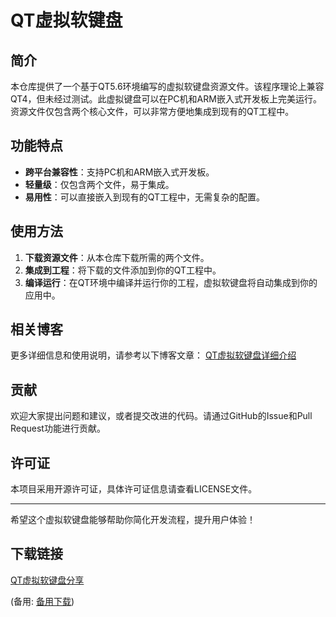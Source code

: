 # QT虚拟软键盘

## 简介

本仓库提供了一个基于QT5.6环境编写的虚拟软键盘资源文件。该程序理论上兼容QT4，但未经过测试。此虚拟键盘可以在PC机和ARM嵌入式开发板上完美运行。资源文件仅包含两个核心文件，可以非常方便地集成到现有的QT工程中。

## 功能特点

- **跨平台兼容性**：支持PC机和ARM嵌入式开发板。
- **轻量级**：仅包含两个文件，易于集成。
- **易用性**：可以直接嵌入到现有的QT工程中，无需复杂的配置。

## 使用方法

1. **下载资源文件**：从本仓库下载所需的两个文件。
2. **集成到工程**：将下载的文件添加到你的QT工程中。
3. **编译运行**：在QT环境中编译并运行你的工程，虚拟软键盘将自动集成到你的应用中。

## 相关博客

更多详细信息和使用说明，请参考以下博客文章：
[QT虚拟软键盘详细介绍](http://blog.csdn.net/wzs250969969/article/details/78418725)

## 贡献

欢迎大家提出问题和建议，或者提交改进的代码。请通过GitHub的Issue和Pull Request功能进行贡献。

## 许可证

本项目采用开源许可证，具体许可证信息请查看LICENSE文件。

---

希望这个虚拟软键盘能够帮助你简化开发流程，提升用户体验！

## 下载链接
[QT虚拟软键盘分享](https://pan.quark.cn/s/caf19a97d72e) 

(备用: [备用下载](https://pan.baidu.com/s/1TDRYh6mtOg-ql4jUh5jqWw?pwd=1234))
